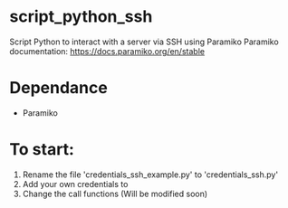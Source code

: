 # script_python_ssh
Script Python to interact with a server via SSH using Paramiko
Paramiko documentation: https://docs.paramiko.org/en/stable

# Dependance

* Paramiko

# To start:

1. Rename the file 'credentials_ssh_example.py' to 'credentials_ssh.py'
2. Add your own credentials to
3. Change the call functions (Will be modified soon)
